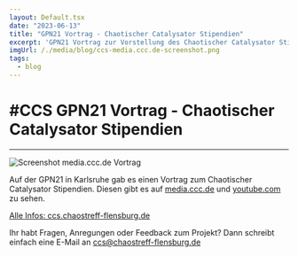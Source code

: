 ```yaml
---
layout: Default.tsx
date: "2023-06-13"
title: "GPN21 Vortrag - Chaotischer Catalysator Stipendien"
excerpt: 'GPN21 Vortrag zur Vorstellung des Chaotischer Catalysator Stipendien'
imgUrl: /./media/blog/ccs-media.ccc.de-screenshot.png
tags:
  - blog
---
```


# #CCS GPN21 Vortrag - Chaotischer Catalysator Stipendien


---


![Screenshot media.ccc.de Vortrag](/./media/blog/ccs-media.ccc.de-screenshot.png)


Auf der GPN21 in Karlsruhe gab es einen Vortrag zum Chaotischer Catalysator Stipendien. Diesen gibt es auf [media.ccc.de](https://media.ccc.de/v/gpn21-176-ccs-chaotischer-catalysator-stipendien#t=5) und [youtube.com](https://www.youtube.com/watch?v=TVrTdP0G_is) zu sehen.

[Alle Infos: ccs.chaostreff-flensburg.de](https://ccs.chaostreff-flensburg.de/)

Ihr habt Fragen, Anregungen oder Feedback zum Projekt? Dann schreibt einfach eine E-Mail an ccs@chaostreff-flensburg.de